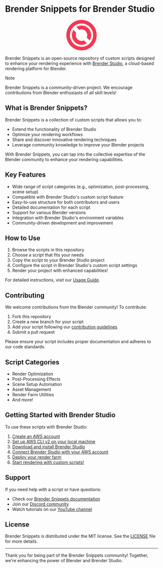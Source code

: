 # Brender Snippets for Brender Studio

<p align="center">
    <img src="docs/images/logo-brender-studio.svg" alt="Brender Snippets Logo" width="100" />
</p>

Brender Snippets is an open-source repository of custom scripts designed to enhance your rendering experience with [Brender Studio](https://www.brenderstudio.com), a cloud-based rendering platform for Blender.

> [!NOTE]  
> Brender Snippets is a community-driven project. We encourage contributions from Blender enthusiasts of all skill levels!

## What is Brender Snippets?

Brender Snippets is a collection of custom scripts that allows you to:

- Extend the functionality of Brender Studio
- Optimize your rendering workflows
- Share and discover innovative rendering techniques
- Leverage community knowledge to improve your Blender projects

With Brender Snippets, you can tap into the collective expertise of the Blender community to enhance your rendering capabilities.

## Key Features

- Wide range of script categories (e.g., optimization, post-processing, scene setup)
- Compatible with Brender Studio's custom script feature
- Easy-to-use structure for both contributors and users
- Detailed documentation for each script
- Support for various Blender versions
- Integration with Brender Studio's environment variables
- Community-driven development and improvement

## How to Use

1. Browse the scripts in this repository
2. Choose a script that fits your needs
3. Copy the script to your Brender Studio project
4. Configure the script in Brender Studio's custom script settings
5. Render your project with enhanced capabilities!

For detailed instructions, visit our [Usage Guide](link_to_usage_guide).

## Contributing

We welcome contributions from the Blender community! To contribute:

1. Fork this repository
2. Create a new branch for your script
3. Add your script following our [contribution guidelines](link_to_CONTRIBUTING.md)
4. Submit a pull request

Please ensure your script includes proper documentation and adheres to our code standards.

## Script Categories

- Render Optimization
- Post-Processing Effects
- Scene Setup Automation
- Asset Management
- Render Farm Utilities
- And more!

## Getting Started with Brender Studio

To use these scripts with Brender Studio:

1. [Create an AWS account](https://www.brenderstudio.com/docs/guides/prerequisites)
2. [Set up AWS CLI v2 on your local machine](https://www.brenderstudio.com/docs/guides/install-aws-cli)
3. [Download and install Brender Studio](https://www.brenderstudio.com/download)
4. [Connect Brender Studio with your AWS account](https://www.brenderstudio.com/docs/guides/install-brender-studio)
5. [Deploy your render farm](https://www.brenderstudio.com/docs/guides/deploy-first-farm)
6. [Start rendering with custom scripts!](https://www.brenderstudio.com/docs/guides/your-first-render)

## Support

If you need help with a script or have questions:

- Check our [Brender Snippets documentation](link_to_snippet_docs)
- Join our [Discord community](https://discord.gg/z7sBb4J5r5)
- Watch tutorials on our [YouTube channel](https://www.youtube.com/channel/UCLDB1QSY2579ynddOXv1G7g)

## License

Brender Snippets is distributed under the MIT license. See the [LICENSE](link_to_LICENSE) file for more details.

---

Thank you for being part of the Brender Snippets community! Together, we're enhancing the power of Blender and Brender Studio.